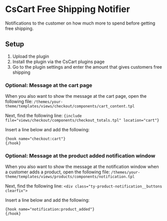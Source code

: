 # CsCart Free Shipping Notifier
Notifications to the customer on how much more to spend before getting free shipping.

## Setup
1) Upload the plugin
2) Install the plugin via the CsCart plugins page
3) Go to the plugin settings and enter the amount that gives customers free shipping

### Optional: Message at the cart page
When you also want to show the message at the cart page, open the following file:
```/themes/your-theme/templates/views/checkout/components/cart_content.tpl```

Next, find the following line:
```{include file="views/checkout/components/checkout_totals.tpl" location="cart"}```

Insert a line below and add the following:

```
{hook name="checkout:cart"}
{/hook}
```

### Optional: Message at the product added notification window
When you also want to show the message at the notification window when a customer adds a product,
open the following file:
```/themes/your-theme/templates/views/products/components/notification.tpl```

Next, find the following line:
```<div class="ty-product-notification__buttons clearfix">```

Insert a line below and add the following:

```
{hook name="notification:product_added"}
{/hook}
```